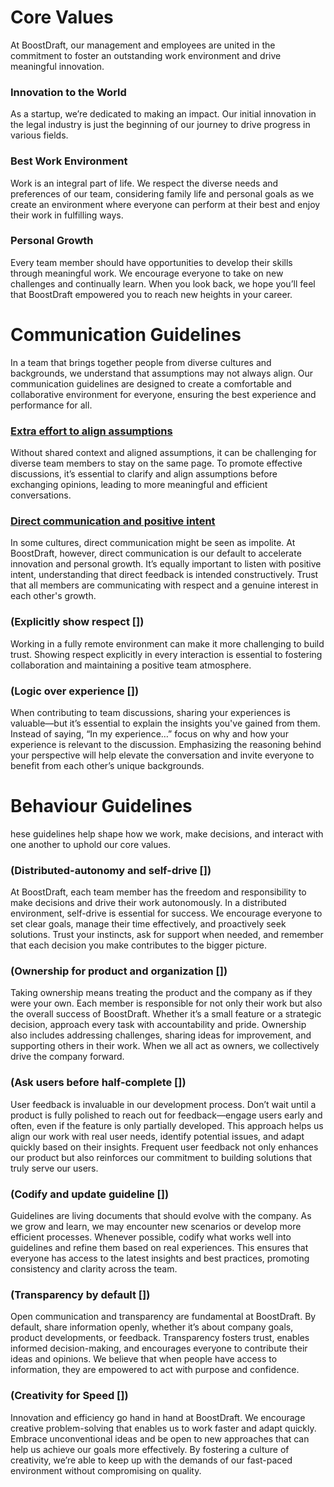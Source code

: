 # Core Values

At BoostDraft, our management and employees are united in the commitment to foster an outstanding work environment and drive meaningful innovation.


### Innovation to the World

As a startup, we’re dedicated to making an impact. Our initial innovation in the legal industry is just the beginning of our journey to drive progress in various fields.


### Best Work Environment

Work is an integral part of life. We respect the diverse needs and preferences of our team, considering family life and personal goals as we create an environment where everyone can perform at their best and enjoy their work in fulfilling ways.


### Personal Growth

Every team member should have opportunities to develop their skills through meaningful work. We encourage everyone to take on new challenges and continually learn. When you look back, we hope you’ll feel that BoostDraft empowered you to reach new heights in your career.


# Communication Guidelines

In a team that brings together people from diverse cultures and backgrounds, we understand that assumptions may not always align. 
Our communication guidelines are designed to create a comfortable and collaborative environment for everyone, ensuring the best experience and performance for all.


### [Extra effort to align assumptions](Extra_effort_to_align_assumptions.md)

Without shared context and aligned assumptions, it can be challenging for diverse team members to stay on the same page. 
To promote effective discussions, it’s essential to clarify and align assumptions before exchanging opinions, leading to more meaningful and efficient conversations.


### [Direct communication and positive intent](Direct_communication_and_positive_intent.md)

In some cultures, direct communication might be seen as impolite. At BoostDraft, however, direct communication is our default to accelerate innovation and personal growth. 
It’s equally important to listen with positive intent, understanding that direct feedback is intended constructively. Trust that all members are communicating with respect and a genuine interest in each other's growth.


### (Explicitly show respect [])

Working in a fully remote environment can make it more challenging to build trust. 
Showing respect explicitly in every interaction is essential to fostering collaboration and maintaining a positive team atmosphere.


### (Logic over experience [])

When contributing to team discussions, sharing your experiences is valuable—but it’s essential to explain the insights you've gained from them. 
Instead of saying, “In my experience…” focus on why and how your experience is relevant to the discussion. Emphasizing the reasoning behind your perspective will help elevate the conversation and invite everyone to benefit from each other’s unique backgrounds.


# Behaviour Guidelines

hese guidelines help shape how we work, make decisions, and interact with one another to uphold our core values.


### (Distributed-autonomy and self-drive [])
At BoostDraft, each team member has the freedom and responsibility to make decisions and drive their work autonomously. In a distributed environment, self-drive is essential for success.
We encourage everyone to set clear goals, manage their time effectively, and proactively seek solutions. Trust your instincts, ask for support when needed, and remember that each decision you make contributes to the bigger picture.


### (Ownership for product and organization [])

Taking ownership means treating the product and the company as if they were your own. Each member is responsible for not only their work but also the overall success of BoostDraft. 
Whether it’s a small feature or a strategic decision, approach every task with accountability and pride. Ownership also includes addressing challenges, sharing ideas for improvement, and supporting others in their work. When we all act as owners, we collectively drive the company forward.


### (Ask users before half-complete [])

User feedback is invaluable in our development process. Don’t wait until a product is fully polished to reach out for feedback—engage users early and often, even if the feature is only partially developed. 
This approach helps us align our work with real user needs, identify potential issues, and adapt quickly based on their insights. Frequent user feedback not only enhances our product but also reinforces our commitment to building solutions that truly serve our users.


### (Codify and update guideline [])

Guidelines are living documents that should evolve with the company. As we grow and learn, we may encounter new scenarios or develop more efficient processes. 
Whenever possible, codify what works well into guidelines and refine them based on real experiences. This ensures that everyone has access to the latest insights and best practices, promoting consistency and clarity across the team.


### (Transparency by default [])

Open communication and transparency are fundamental at BoostDraft. By default, share information openly, whether it’s about company goals, product developments, or feedback. 
Transparency fosters trust, enables informed decision-making, and encourages everyone to contribute their ideas and opinions. We believe that when people have access to information, they are empowered to act with purpose and confidence.


### (Creativity for Speed [])

Innovation and efficiency go hand in hand at BoostDraft. We encourage creative problem-solving that enables us to work faster and adapt quickly. 
Embrace unconventional ideas and be open to new approaches that can help us achieve our goals more effectively. By fostering a culture of creativity, we’re able to keep up with the demands of our fast-paced environment without compromising on quality.

